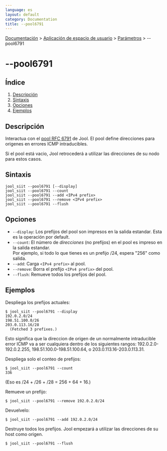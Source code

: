 ```yaml
---
language: es
layout: default
category: Documentation
title: --pool6791
---
```


[Documentación](documentation.html) > [Aplicación de espacio de usuario](documentation.html#aplicacin-de-espacio-de-usuario) > [Parámetros](usr-flags.html) > \--pool6791

# \--pool6791

## Índice

1. [Descripción](#descripcion)
2. [Sintaxis](#sintaxis)
3. [Opciones](#opciones)
4. [Ejemplos](#ejemplos)

## Descripción

Interactua con el [pool RFC 6791](rfc6791.html) de Jool. El pool define direcciones para origenes en errores ICMP intraducibles.

Si el pool está vacio, Jool retrocederá a utilizar las direcciones de su nodo para estos casos.


## Sintaxis

	jool_siit --pool6791 [--display]
	jool_siit --pool6791 --count
	jool_siit --pool6791 --add <IPv4 prefix>
	jool_siit --pool6791 --remove <IPv4 prefix>
	jool_siit --pool6791 --flush

## Opciones

- `--display`: Los prefijos del pool son impresos en la salida estandar. Esta es la operación por default.
- `--count`: El número de _direcciones_ (no prefijos) en el pool es impreso en la salida estandar.  
Por ejemplo, si todo lo que tienes es un prefijo /24, espera "256" como salida.
- `--add`: Carga `<IPv4 prefix>` al pool.
- `--remove`: Borra el prefijo `<IPv4 prefix>` del pool.
- `--flush`: Remueve todos los prefijos del pool.

## Ejemplos

Despliega los prefijos actuales:

	$ jool_siit --pool6791 --display
	192.0.2.0/24
	198.51.100.0/26
	203.0.113.16/28
	  (Fetched 3 prefixes.)

Esto significa que la direccion de origen de un normalmente intraducible error ICMP va a ser cualquiera dentro de los siguientes rangos: 192.0.2.0-192.0.2.255, 198.51.100.0-198.51.100.64, o 203.0.113.16-203.0.113.31.

Despliega solo el conteo de prefijos:

	$ jool_siit --pool6791 --count
	336

(Eso es /24 + /26 + /28 = 256 + 64 + 16.)

Remueve un prefijo:

	$ jool_siit --pool6791 --remove 192.0.2.0/24

Devuelvelo:

	$ jool_siit --pool6791 --add 192.0.2.0/24

Destruye todos los prefijos. Jool empezará a utilizar las direcciones de su host como origen.

	$ jool_siit --pool6791 --flush
